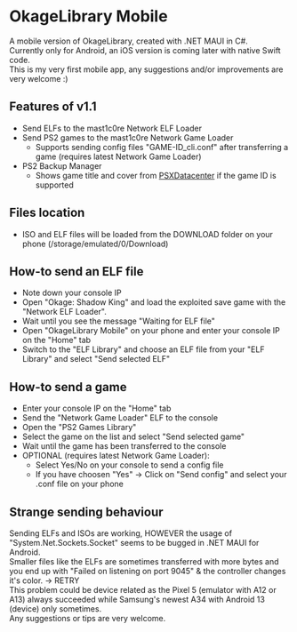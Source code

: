 # OkageLibrary Mobile
A mobile version of OkageLibrary, created with .NET MAUI in C#. </br>
Currently only for Android, an iOS version is coming later with native Swift code. </br>
This is my very first mobile app, any suggestions and/or improvements are very welcome :)

## Features of v1.1
- Send ELFs to the mast1c0re Network ELF Loader
- Send PS2 games to the mast1c0re Network Game Loader
  - Supports sending config files "GAME-ID_cli.conf" after transferring a game (requires latest Network Game Loader)
- PS2 Backup Manager
  - Shows game title and cover from [PSXDatacenter](https://psxdatacenter.com) if the game ID is supported
  
## Files location
- ISO and ELF files will be loaded from the DOWNLOAD folder on your phone (/storage/emulated/0/Download)
  
## How-to send an ELF file
- Note down your console IP
- Open "Okage: Shadow King" and load the exploited save game with the "Network ELF Loader".
- Wait until you see the message "Waiting for ELF file"
- Open "OkageLibrary Mobile" on your phone and enter your console IP on the "Home" tab
- Switch to the "ELF Library" and choose an ELF file from your "ELF Library" and select "Send selected ELF"

## How-to send a game
- Enter your console IP on the "Home" tab
- Send the "Network Game Loader" ELF to the console
- Open the "PS2 Games Library"
- Select the game on the list and select "Send selected game"
- Wait until the game has been transferred to the console
- OPTIONAL (requires latest Network Game Loader):
  - Select Yes/No on your console to send a config file
  - If you have choosen "Yes" -> Click on "Send config" and select your .conf file on your phone

## Strange sending behaviour
Sending ELFs and ISOs are working, HOWEVER the usage of "System.Net.Sockets.Socket" seems to be bugged in .NET MAUI for Android.</br>
Smaller files like the ELFs are sometimes transferred with more bytes and you end up with "Failed on listening on port 9045" & the controller changes it's color. -> RETRY</br>
This problem could be device related as the Pixel 5 (emulator with A12 or A13) always succeeded while Samsung's newest A34 with Android 13 (device) only sometimes.</br>
Any suggestions or tips are very welcome.
